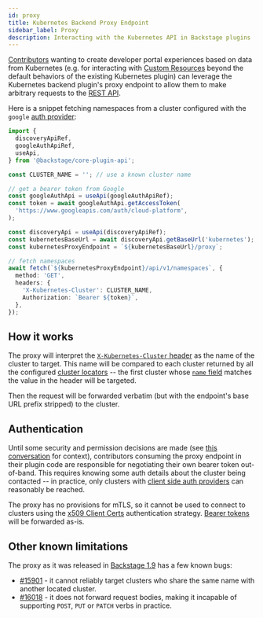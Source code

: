 ```yaml
---
id: proxy
title: Kubernetes Backend Proxy Endpoint
sidebar_label: Proxy
description: Interacting with the Kubernetes API in Backstage plugins
---
```


[Contributors](../../overview/glossary#backstage-user-profiles) wanting to
create developer portal experiences based on data from Kubernetes (e.g. for
interacting with [Custom
Resources](https://kubernetes.io/docs/concepts/extend-kubernetes/api-extension/custom-resources/)
beyond the default behaviors of the existing Kubernetes plugin) can leverage the
Kubernetes backend plugin's proxy endpoint to allow them to make arbitrary
requests to the [REST
API](https://kubernetes.io/docs/reference/using-api/api-concepts/).

Here is a snippet fetching namespaces from a cluster configured with the
`google` [auth provider](./configuration#clustersauthprovider):

```typescript
import {
  discoveryApiRef,
  googleAuthApiRef,
  useApi,
} from '@backstage/core-plugin-api';

const CLUSTER_NAME = ''; // use a known cluster name

// get a bearer token from Google
const googleAuthApi = useApi(googleAuthApiRef);
const token = await googleAuthApi.getAccessToken(
  'https://www.googleapis.com/auth/cloud-platform',
);

const discoveryApi = useApi(discoveryApiRef);
const kubernetesBaseUrl = await discoveryApi.getBaseUrl('kubernetes');
const kubernetesProxyEndpoint = `${kubernetesBaseUrl}/proxy`;

// fetch namespaces
await fetch(`${kubernetesProxyEndpoint}/api/v1/namespaces`, {
  method: 'GET',
  headers: {
    'X-Kubernetes-Cluster': CLUSTER_NAME,
    Authorization: `Bearer ${token}`,
  },
});
```

## How it works

The proxy will interpret the
[`X-Kubernetes-Cluster`
header](../../reference/plugin-kubernetes-backend.header_kubernetes_cluster)
as the name of the cluster to target. This name will be compared to each cluster
returned by all the configured [cluster
locators](./kubernetes/configuration#clusterlocatormethods)
-- the first cluster whose [`name` field](./configuration#clustersname) matches
the value in the header will be targeted.

Then the request will be forwarded verbatim (but with the endpoint's base URL
prefix stripped) to the cluster.

## Authentication

Until some security and permission decisions are made (see [this
conversation](https://github.com/backstage/backstage/pull/13026/files#r1029376939)
for context), contributors consuming the proxy endpoint in their plugin code are
responsible for negotiating their own bearer token out-of-band. This requires
knowing some auth details about the cluster being contacted -- in practice, only
clusters with [client side auth
providers](./authentication#client-side-providers) can reasonably be reached.

The proxy has no provisions for mTLS, so it cannot be used to connect to
clusters using the [x509 Client
Certs](https://kubernetes.io/docs/reference/access-authn-authz/authentication/#x509-client-certs)
authentication strategy. [Bearer
tokens](https://kubernetes.io/docs/reference/access-authn-authz/authentication/#putting-a-bearer-token-in-a-request)
will be forwarded as-is.

## Other known limitations

The proxy as it was released in [Backstage
1.9](https://github.com/backstage/backstage/blob/master/docs/releases/v1.9.0-changelog.md#patch-changes-15)
has a few known bugs:

- [#15901](https://github.com/backstage/backstage/issues/15901) - it cannot
  reliably target clusters who share the same name with another located cluster.
- [#16018](https://github.com/backstage/backstage/issues/16018) - it does not
  forward request bodies, making it incapable of supporting `POST`, `PUT` or
  `PATCH` verbs in practice.
